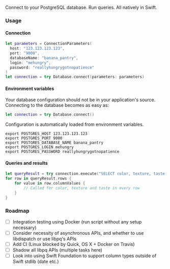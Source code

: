 Connect to your PostgreSQL database. Run queries. All natively in Swift.

### Usage

#### Connection

```swift
let parameters = ConnectionParameters(
  host: "123.123.123.123",
  port: "9000",
  databaseName: "banana_pantry",
  login: "mehungry",
  password: "reallyhungrygotnopatience"
)
let connection = try Database.connect(parameters: parameters)
```

#### Environment variables

Your database configuration should not be in your application's source. Connecting to the database becomes as easy as:

```swift
let connection = try Database.connect()
```

Configuration is automatically loaded from environment variables.

```shell
export POSTGRES_HOST 123.123.123.123
export POSTGRES_PORT 9000
export POSTGRES_DATABASE_NAME banana_pantry
export POSTGRES_LOGIN mehungry
export POSTGRES_PASSWORD reallyhungrygotnopatience
```

#### Queries and results

```swift
let queryResult = try connection.execute("SELECT color, texture, taste FROM bananas")
for row in queryResult.rows {
    for value in row.columnValues {
        // Called for color, texture and taste in every row
    }
}
```

### Roadmap

* [ ] Integration testing using Docker (run script without any setup necessary)
* [ ] Consider necessity of asynchronous APIs, and whether to use libdispatch or use libpq's APIs
* [ ] Add CI (Linux blocked by Quick, OS X + Docker on Travis)
* [ ] Shadow all libpq APIs (multiple tasks here)
* [ ] Look into using Swift Foundation to support column types outside of Swift stdlib (date etc.)
